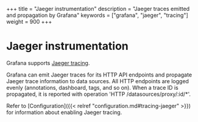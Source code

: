 +++
title = "Jaeger instrumentation"
description = "Jaeger traces emitted and propagation by Grafana"
keywords = ["grafana", "jaeger", "tracing"]
weight = 900
+++

# Jaeger instrumentation

Grafana supports [Jaeger tracing](https://www.jaegertracing.io/).

Grafana can emit Jaeger traces for its HTTP API endpoints and propagate Jaeger trace information to data sources.
All HTTP endpoints are logged evenly (annotations, dashboard, tags, and so on).
When a trace ID is propagated, it is reported with operation 'HTTP /datasources/proxy/:id/\*'.

Refer to [Configuration]({{< relref "configuration.md#tracing-jaeger" >}}) for information about enabling Jaeger tracing.
